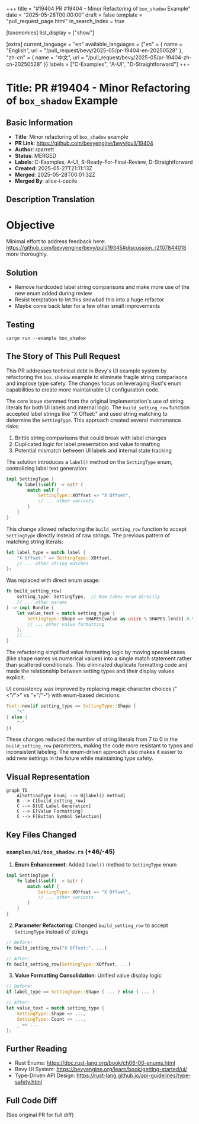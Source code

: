 +++
title = "#19404 PR #19404 - Minor Refactoring of `box_shadow` Example"
date = "2025-05-28T00:00:00"
draft = false
template = "pull_request_page.html"
in_search_index = true

[taxonomies]
list_display = ["show"]

[extra]
current_language = "en"
available_languages = {"en" = { name = "English", url = "/pull_request/bevy/2025-05/pr-19404-en-20250528" }, "zh-cn" = { name = "中文", url = "/pull_request/bevy/2025-05/pr-19404-zh-cn-20250528" }}
labels = ["C-Examples", "A-UI", "D-Straightforward"]
+++

# Title: PR #19404 - Minor Refactoring of `box_shadow` Example

## Basic Information
- **Title**: Minor refactoring of `box_shadow` example 
- **PR Link**: https://github.com/bevyengine/bevy/pull/19404
- **Author**: rparrett
- **Status**: MERGED
- **Labels**: C-Examples, A-UI, S-Ready-For-Final-Review, D-Straightforward
- **Created**: 2025-05-27T21:11:13Z
- **Merged**: 2025-05-28T00:01:32Z
- **Merged By**: alice-i-cecile

## Description Translation
# Objective

Minimal effort to address feedback here: https://github.com/bevyengine/bevy/pull/19345#discussion_r2107844018 more thoroughly.

## Solution

- Remove hardcoded label string comparisons and make more use of the new enum added during review
- Resist temptation to let this snowball this into a huge refactor
- Maybe come back later for a few other small improvements

## Testing

`cargo run --example box_shadow`

## The Story of This Pull Request

This PR addresses technical debt in Bevy's UI example system by refactoring the `box_shadow` example to eliminate fragile string comparisons and improve type safety. The changes focus on leveraging Rust's enum capabilities to create more maintainable UI configuration code.

The core issue stemmed from the original implementation's use of string literals for both UI labels and internal logic. The `build_setting_row` function accepted label strings like "X Offset:" and used string matching to determine the `SettingType`. This approach created several maintenance risks:

1. Brittle string comparisons that could break with label changes
2. Duplicated logic for label presentation and value formatting
3. Potential mismatch between UI labels and internal state tracking

The solution introduces a `label()` method on the `SettingType` enum, centralizing label text generation:

```rust
impl SettingType {
    fn label(&self) -> &str {
        match self {
            SettingType::XOffset => "X Offset",
            // ... other variants
        }
    }
}
```

This change allowed refactoring the `build_setting_row` function to accept `SettingType` directly instead of raw strings. The previous pattern of matching string literals:

```rust
let label_type = match label {
    "X Offset:" => SettingType::XOffset,
    // ... other string matches
};
```

Was replaced with direct enum usage:

```rust
fn build_setting_row(
    setting_type: SettingType,  // Now takes enum directly
    // ... other params
) -> impl Bundle {
    let value_text = match setting_type {
        SettingType::Shape => SHAPES[value as usize % SHAPES.len()].0.to_string(),
        // ... other value formatting
    };
    // ...
}
```

The refactoring simplified value formatting logic by moving special cases (like shape names vs numerical values) into a single match statement rather than scattered conditionals. This eliminated duplicate formatting code and made the relationship between setting types and their display values explicit.

UI consistency was improved by replacing magic character choices ("<"/">" vs "+"/"-") with enum-based decisions:

```rust
Text::new(if setting_type == SettingType::Shape {
    "<"
} else {
    "-"
})
```

These changes reduced the number of string literals from 7 to 0 in the `build_setting_row` parameters, making the code more resistant to typos and inconsistent labeling. The enum-driven approach also makes it easier to add new settings in the future while maintaining type safety.

## Visual Representation

```mermaid
graph TD
    A[SettingType Enum] --> B[label() method]
    B --> C[build_setting_row]
    C --> D[UI Label Generation]
    C --> E[Value Formatting]
    C --> F[Button Symbol Selection]
```

## Key Files Changed

### `examples/ui/box_shadow.rs` (+46/-45)
1. **Enum Enhancement**: Added `label()` method to `SettingType` enum
```rust
impl SettingType {
    fn label(&self) -> &str {
        match self {
            SettingType::XOffset => "X Offset",
            // ... other variants
        }
    }
}
```

2. **Parameter Refactoring**: Changed `build_setting_row` to accept `SettingType` instead of strings
```rust
// Before:
fn build_setting_row("X Offset:", ...)

// After:
fn build_setting_row(SettingType::XOffset, ...)
```

3. **Value Formatting Consolidation**: Unified value display logic
```rust
// Before:
if label_type == SettingType::Shape { ... } else { ... }

// After:
let value_text = match setting_type {
    SettingType::Shape => ...,
    SettingType::Count => ...,
    _ => ...
};
```

## Further Reading
- Rust Enums: https://doc.rust-lang.org/book/ch06-00-enums.html
- Bevy UI System: https://bevyengine.org/learn/book/getting-started/ui/
- Type-Driven API Design: https://rust-lang.github.io/api-guidelines/type-safety.html

## Full Code Diff
(See original PR for full diff)